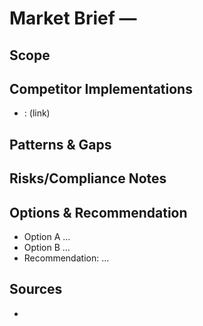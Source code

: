 # Market Brief — <Topic>

## Scope

## Competitor Implementations
- <Competitor>: <how it works> (link)

## Patterns & Gaps

## Risks/Compliance Notes

## Options & Recommendation
- Option A …
- Option B …
- Recommendation: …

## Sources
- <link>

